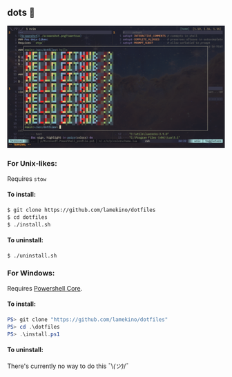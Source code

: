 dots 💾
---
![Screenshot](./screenshot.png?raw=true)
### For Unix-likes:
Requires ``stow``

#### To install:
```sh
$ git clone https://github.com/lamekino/dotfiles
$ cd dotfiles
$ ./install.sh
```

#### To uninstall:
```sh
$ ./uninstall.sh
```

### For Windows:
Requires [Powershell Core](https://github.com/powershell/powershell).

#### To install:
```powershell
PS> git clone "https://github.com/lamekino/dotfiles"
PS> cd .\dotfiles
PS> .\install.ps1
```

#### To uninstall:
There's currently no way to do this ¯\\_(ツ)_/¯
